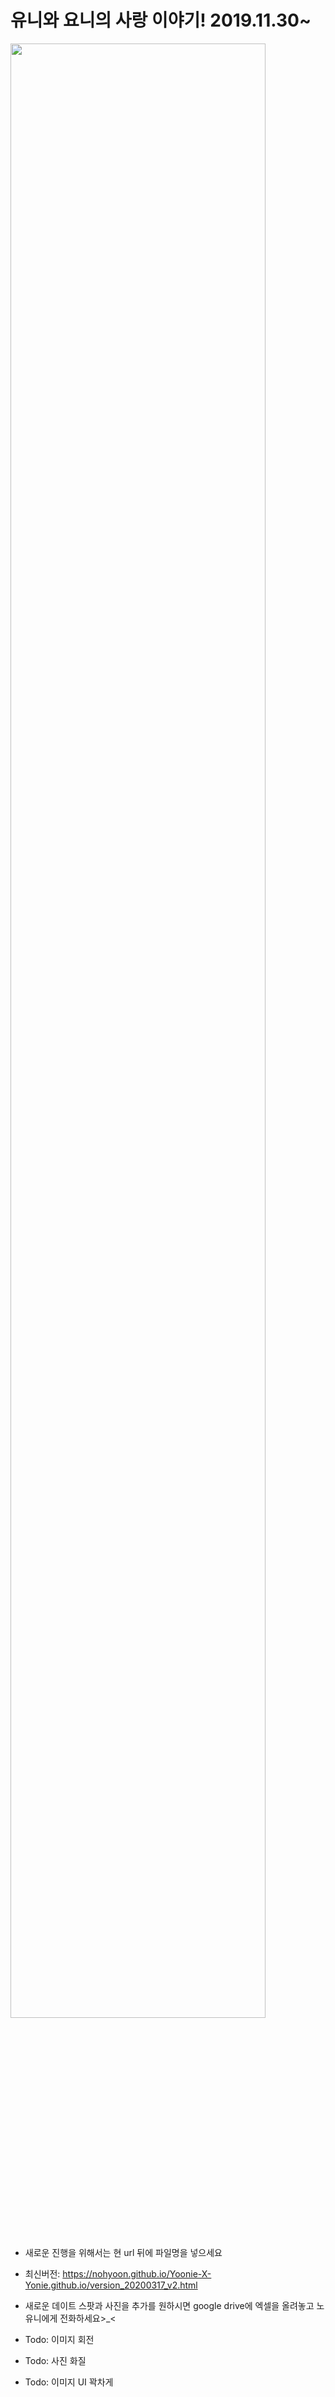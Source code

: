# 유니와 요니의 사랑 이야기! 2019.11.30~

<img src="https://user-images.githubusercontent.com/22785823/76815324-af82c500-6840-11ea-966a-cf1e79713acf.jpg" width="90%">







* 새로운 진행을 위해서는 현 url 뒤에 파일명을 넣으세요
* 최신버전: https://nohyoon.github.io/Yoonie-X-Yonie.github.io/version_20200317_v2.html



* 새로운 데이트 스팟과 사진을 추가를 원하시면 google drive에 엑셀을 올려놓고 노유니에게 전화하세요>_<

* Todo: 이미지 회전
* Todo: 사진 화질
* Todo: 이미지 UI 꽉차게
